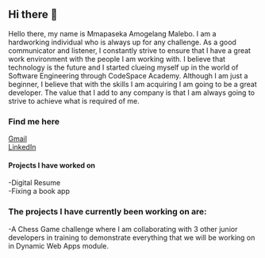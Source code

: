 ## Hi there 👋

Hello there, my name is Mmapaseka Amogelang Malebo. I am a hardworking individual who is always up for any challenge. As a good communicator and listener, I constantly strive to ensure that I have a great work environment with the people I am working with. I believe that technology is the future and I started clueing myself up in the world of Software Engineering through CodeSpace Academy. Although I am just a beginner, I believe that with the skills I am acquiring I am going to be a great developer. The value that I add to any company is that I am always going to strive to achieve what is required of me.


### Find me here <br>
[Gmail](https://mail.google.com/mail/u/0/#inbox)<br>
[LinkedIn](https://www.linkedin.com/in/mmapaseka-malebo-981ba817b/)

#### Projects I have worked on
-Digital Resume<br>
-Fixing a book app


### The projects I have currently been working on are:

-A Chess Game challenge where I am collaborating with 3 other junior developers in training to demonstrate everything that we will be working on in Dynamic Web Apps module.


